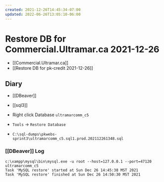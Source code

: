 ```yaml
---
created: 2021-12-26T14:45:34-07:00
updated: 2022-06-26T13:05:10-06:00
---
```

# Restore DB for Commercial.Ultramar.ca 2021-12-26

- [[Commercial.Ultramar.ca]]
- [[Restore DB for pk-credit 2021-12-26]]


## Diary
- [[DBeaver]]
- [[sql3]]



- Right click Database `ultramarcomm_c5`
- `Tools` -> `Restore Database`
- `C:\sql-dumps\pkwebs-sprint3\ultramarcomm_c5.sql1.prod.202112261348.sql`


### [[DBeaver]] Log

```shell
c:\xampp\mysql\bin\mysql.exe -u root --host=127.0.0.1 --port=47120 ultramarcomm_c5
Task 'MySQL restore' started at Sun Dec 26 14:45:38 MST 2021
Task 'MySQL restore' finished at Sun Dec 26 14:50:30 MST 2021
```
